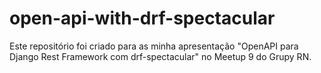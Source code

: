 # open-api-with-drf-spectacular
Este repositório foi criado para as minha apresentação "OpenAPI para Django Rest Framework com drf-spectacular" no Meetup 9 do Grupy RN.

